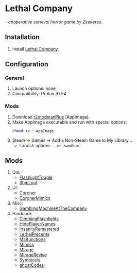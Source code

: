 # Lethal Company

*- cooperative survival horror game by Zeekerss*.

## Installation

1. Install [Lethal Company](https://store.steampowered.com/app/1966720/Lethal_Company/).

## Configuration

### General

1. Launch options: none
1. Compatibility: Proton 9.0-4

### Mods

1. Download [r2modmanPlus](https://github.com/ebkr/r2modmanPlus/releases/) (AppImage).
1. Make AppImage executable and run with special options:
	```sh
	chmod +x *.AppImage
	```
1. Steam -> Games -> Add a Non-Steam Game to My Library...
	- Launch options: `--no-sandbox`

## Mods

1. QoL:
	- [FlashlightToggle](https://thunderstore.io/c/lethal-company/p/Renegades/FlashlightToggle/)
	- [ShipLoot](https://thunderstore.io/c/lethal-company/p/tinyhoot/ShipLoot/)
1. UI:
	- [Coroner](https://thunderstore.io/c/lethal-company/p/EliteMasterEric/Coroner/)
	- [CoronerMimics](https://thunderstore.io/c/lethal-company/p/EliteMasterEric/CoronerMimics/)
1. Misc:
	- [GamblingMachineAtTheCompany](https://thunderstore.io/c/lethal-company/p/JunLethalCompany/GamblingMachineAtTheCompany/)
1. Hardcore:
	- [DimmingFlashlights](https://thunderstore.io/c/lethal-company/p/blink9803/DimmingFlashlights/)
	- [HidePlayerNames](https://thunderstore.io/c/lethal-company/p/Monkeytype/HidePlayerNames/)
	- [InsanityRemastered](https://thunderstore.io/c/lethal-company/p/BudgetAirpods/InsanityRemastered/)
	- [LethalPresents](https://thunderstore.io/c/lethal-company/p/Azim/LethalPresents/)
	- [Malfunctions](https://thunderstore.io/c/lethal-company/p/zealsprince/Malfunctions/)
	- [Mimics](https://thunderstore.io/c/lethal-company/p/x753/Mimics/)
	- [Mirage](https://thunderstore.io/c/lethal-company/p/qwbarch/Mirage/)
	- [MirageRevive](https://thunderstore.io/c/lethal-company/p/qwbarch/MirageRevive/)
	- [Symbiosis](https://thunderstore.io/c/lethal-company/p/NiceHairs/Symbiosis/)
	- [ghostCodes](https://thunderstore.io/c/lethal-company/p/darmuh/ghostCodes/)
